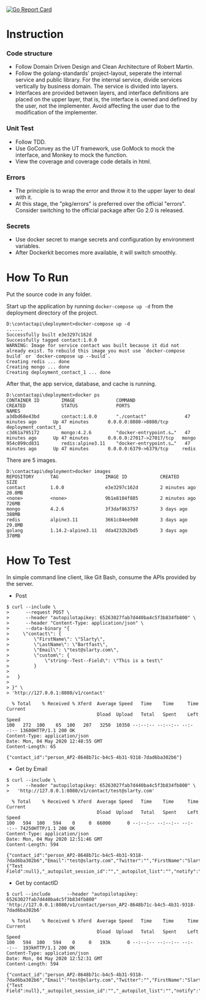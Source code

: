 [![Go Report Card](https://goreportcard.com/badge/github.com/STreeChin/contactapi)](https://goreportcard.com/report/github.com/STreeChin/contactapi)

# Instruction

### Code structure

- Follow Domain Driven Design  and Clean Architecture  of Robert Martin.
- Follow the golang-standards' project-layout, seperate the internal service and public library. For the internal service, divide services vertically  by business domain. The service is divided into layers.
- Interfaces are provided between layers, and interface definitions are placed on the upper layer, that is, the interface is owned and defined by the user, not the implementer. Avoid affecting the user due to the modification of the implementer.

### Unit Test

- Follow TDD.
- Use GoConvey as the UT framework, use GoMock to mock the interface, and Monkey to mock the function. 
- View the coverage and coverage code details in html.

### Errors

- The principle is to wrap the error and throw it to the upper layer to deal with it.
- At this stage, the "pkg/errors" is preferred over the official "errors". Consider switching to the official package after Go 2.0 is released.

### Secrets

- Use docker secret to mange secrets and configuration by environment variables. 
- After Dockerkit becomes more available, it will switch smoothly.

# How To Run

Put the source code in any folder.

Start up the application by running `docker-compose up -d` from the deployment directory of the project.

```
D:\contactapi\deployment>docker-compose up -d
......
Successfully built e3e3297c162d
Successfully tagged contact:1.0.0
WARNING: Image for service contact was built because it did not already exist. To rebuild this image you must use `docker-compose build` or `docker-compose up --build`.
Creating redis ... done                                                             Creating mongo ... done                                                             Creating deployment_contact_1 ... done  
```

After that,  the app service, database, and cache is running. 

```
D:\contactapi\deployment>docker ps
CONTAINER ID        IMAGE               COMMAND                  CREATED             STATUS              PORTS                      NAMES
a3dbd68e43bd        contact:1.0.0       "./contact"              47 minutes ago      Up 47 minutes       0.0.0.0:8080->8080/tcp     deployment_contact_1
c3d61a795172        mongo:4.2.6         "docker-entrypoint.s…"   47 minutes ago      Up 47 minutes       0.0.0.0:27017->27017/tcp   mongo
954c099cd831        redis:alpine3.11    "docker-entrypoint.s…"   47 minutes ago      Up 47 minutes       0.0.0.0:6379->6379/tcp     redis
```

There are 5 images.

```
D:\contactapi\deployment>docker images
REPOSITORY      TAG                 IMAGE ID            CREATED            SIZE
contact         1.0.0               e3e3297c162d        2 minutes ago      20.8MB
<none>          <none>              9b1e8104f885        2 minutes ago      726MB
mongo           4.2.6               3f3daf863757        3 days ago         388MB
redis           alpine3.11          3661c84ee9d0        3 days ago         29.8MB
golang          1.14.2-alpine3.11   dda4232b2bd5        3 days ago         370MB
```

# How To Test

In simple command line client, like Git Bash, consume the APIs provided by the server.

- Post

```
$ curl --include \
>      --request POST \
>      --header "autopilotapikey: 65263027fab7d440ba4c5f3b834fb800" \
>      --header "Content-Type: application/json" \
>      --data-binary "{
>     \"contact\": {
>         \"FirstName\": \"Slarty\",
>         \"LastName\": \"Bartfast\",
>         \"Email\": \"test@slarty.com\",
>         \"custom\": {
>             \"string--Test--Field\": \"This is a test\"
>         }
>
>   }
>
> }" \
> 'http://127.0.0.1:8080/v1/contact'

  % Total    % Received % Xferd  Average Speed   Time    Time     Time  Current
                                 Dload  Upload   Total   Spent    Left  Speed
100   272  100    65  100   207   3250  10350 --:--:-- --:--:-- --:--:-- 13600HTTP/1.1 200 OK
Content-Type: application/json
Date: Mon, 04 May 2020 12:48:55 GMT
Content-Length: 65

{"contact_id":"person_AP2-8648b71c-b4c5-4b31-9318-7dad6ba302b6"}
```

- Get by Email

```
$ curl --include \
>      --header "autopilotapikey: 65263027fab7d440ba4c5f3b834fb800" \
>   'http://127.0.0.1:8080/v1/contact/test@slarty.com'

  % Total    % Received % Xferd  Average Speed   Time    Time     Time  Current
                                 Dload  Upload   Total   Spent    Left  Speed
100   594  100   594    0     0  66000      0 --:--:-- --:--:-- --:--:-- 74250HTTP/1.1 200 OK
Content-Type: application/json
Date: Mon, 04 May 2020 12:51:46 GMT
Content-Length: 594

{"contact_id":"person_AP2-8648b71c-b4c5-4b31-9318-7dad6ba302b6","Email":"test@slarty.com","Twitter":"","FirstName":"Slarty","LastName":"Bartfast","Salutation":"","Company":"","NumberOfEmployees":"","Title":"","Industry":"","Phone":"","MobilePhone":"","Fax":"","Website":"","MailingStreet":"","MailingCity":"","MailingState":"","MailingPostalCode":"","MailingCountry":"","LeadSource":"","Status":"","LinkedIn":"","lists":null,"type":"","created_at":"","updated_at":"","owner_name":"","unsubscribed":false,"custom":{"Test Field":null},"_autopilot_session_id":"","_autopilot_list":"","notify":""}
```

- Get by contactID

```
$ curl --include      --header "autopilotapikey: 65263027fab7d440ba4c5f3b834fb800"   'http://127.0.0.1:8080/v1/contact/person_AP2-8648b71c-b4c5-4b31-9318-7dad6ba302b6'

  % Total    % Received % Xferd  Average Speed   Time    Time     Time  Current
                                 Dload  Upload   Total   Spent    Left  Speed
100   594  100   594    0     0   193k      0 --:--:-- --:--:-- --:--:--  193kHTTP/1.1 200 OK
Content-Type: application/json
Date: Mon, 04 May 2020 12:52:31 GMT
Content-Length: 594

{"contact_id":"person_AP2-8648b71c-b4c5-4b31-9318-7dad6ba302b6","Email":"test@slarty.com","Twitter":"","FirstName":"Slarty","LastName":"Bartfast","Salutation":"","Company":"","NumberOfEmployees":"","Title":"","Industry":"","Phone":"","MobilePhone":"","Fax":"","Website":"","MailingStreet":"","MailingCity":"","MailingState":"","MailingPostalCode":"","MailingCountry":"","LeadSource":"","Status":"","LinkedIn":"","lists":null,"type":"","created_at":"","updated_at":"","owner_name":"","unsubscribed":false,"custom":{"Test Field":null},"_autopilot_session_id":"","_autopilot_list":"","notify":""}
```

